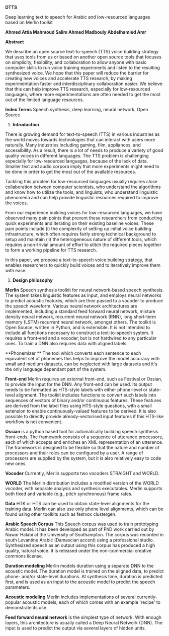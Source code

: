 **DTTS**

Deep learning text to speech for Arabic and low-resourced languages based on Merlin toolkit

**Ahmed Attia        Mahmoud Salim        Ahmed Madbouly  Abdelhamied Amr**

**Abstract**

We describe an open source text-to-speech (TTS) voice building strategy that uses tools from us or based on another open source tools that focuses on simplicity, flexibility, and collaboration to allow anyone with basic computer skills to run voice training experiments and listen to the resulting synthesized voice. We hope that this paper will reduce the barrier for creating new voices and accelerate TTS research, by making experimentation faster and interdisciplinary collaboration easier. We believe that this can help improve TTS research, especially for low-resourced languages, where more experimentations are often needed to get the most out of the limited language resources.

**Index Terms**   Speech synthesis, deep learning, neural network, Open Source

1. **Introduction**

There is growing demand for text-to-speech (TTS) in various industries as the world moves towards technologies that can interact with users more naturally. Many industries including gaming, film, appliances, and accessibility. As a result, there is a lot of needs to produce a variety of good quality voices in different languages. The TTS problem is challenging especially for low-resourced languages, because of the lack of data. Smaller text and audio corpora imply that more experiments might need to be done in order to get the most out of the available resources.

Tackling this problem for low-resourced languages usually requires close collaboration between computer scientists, who understand the algorithms and know how to utilize the tools, and linguists, who understand linguistic phenomena and can help provide linguistic resources required to improve the voices.

From our experience building voices for low-resourced languages, we have observed many pain points that prevent these researchers from conducting quick experiments and iterating on their existing baseline voices. These pain points include (i) the complexity of setting up initial voice building infrastructure, which often requires fairly strong technical background to setup and maintain (ii) the heterogeneous nature of different tools, which requires a non-trivial amount of effort to stitch the required pieces together to form a working pipeline for TTS research.

In this paper, we propose a text-to-speech voice building strategy, that enables researchers to quickly build voices and to iteratively improve them with ease.

1. **Design philosophy**

**Merlin**   Speech synthesis toolkit for neural network-based speech synthesis. The system takes linguistic features as input, and employs neural networks to predict acoustic features, which are then passed to a vocoder to produce the speech waveform. Various neural network architectures are implemented, including a standard feed forward neural network, mixture density neural network, recurrent neural network (RNN), long short-term memory (LSTM) recurrent neural network, amongst others. The toolkit is Open Source, written in Python, and is extensible. It is not intended to include all functions necessary to construct a text-to-speech system. It requires a front-end and a vocoder, but is not hardwired to any particular ones. To train a DNN also requires data with aligned labels.

**Phonemizer       ** The tool which converts each sentence to each equivalent set of phonemes this helps to improve the model accuracy with small and medium datasets, can be neglected with large datasets and it&#39;s the only language dependant part of the system.

**Front-end**  Merlin requires an external front-end, such as Festival or Ossian, to provide the input for the DNN. Any front-end can be used. Its output needs to be formatted as HTS-style labels with either phone-level or state-level alignment. The toolkit includes functions to convert such labels into sequences of vectors of binary and/or continuous features. These features are derived from the label files using HTS-style questions, with a small extension to enable continuously-valued features to be derived. It is also possible to directly provide already-vectorised input features if this HTS-like workflow is not convenient.

**Ossian**   is a python based tool for automatically building speech synthesis front-ends. The framework consists of a sequence of utterance processors, each of which accepts and enriches an XML representation of an utterance. The framework is designed to be flexible so that the nature and  number of processors and their roles can be configured by a user. A range of processors are supplied by the system, but it is also relatively easy to code new ones.

**Vocoder**  Currently, Merlin supports two vocoders STRAIGHT and WORLD.

**WORLD**   The Merlin distribution includes a modified version of the WORLD vocoder, with separate analysis and synthesis executables. Merlin supports both fixed and variable (e.g., pitch synchronous) frame rates.

**Data**   HTK or HTS can be used to obtain state-level alignments for the training data. Merlin can also use only phone level alignments, which can be found using other toolkits such as festvox clustergen.

**Arabic Speech Corpus**   This Speech corpus was used to train prototyping Arabic model. It has been developed as part of PhD work carried out by Nawar Halabi at the University of Southampton. The corpus was recorded in south Levantine Arabic (Damascian accent) using a professional studio. Synthesized speech as an output using this corpus has produced a high quality, natural voice. It is released under the non-commercial creative commons license.

**Duration modeling**  Merlin models duration using a separate DNN to the acoustic model. The duration model is trained on the aligned data, to predict phone- and/or state-level durations. At synthesis time, duration is predicted first, and is used as an input to the acoustic model to predict the speech parameters.

**Acoustic modeling**   Merlin includes implementations of several currently-popular acoustic models, each of which comes with an example &#39;recipe&#39; to demonstrate its use.

**Feed forward neural network** is the simplest type of network. With enough layers, this architecture is usually called a Deep Neural Network (DNN). The input is used to predict the output via several layers of hidden units.
